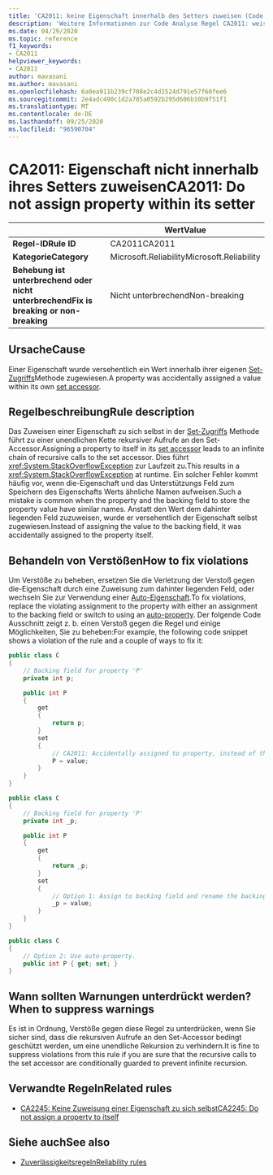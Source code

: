 ```yaml
---
title: 'CA2011: keine Eigenschaft innerhalb des Setters zuweisen (Code Analyse)'
description: 'Weitere Informationen zur Code Analyse Regel CA2011: weisen Sie die Eigenschaft nicht innerhalb Ihres Setter zu.'
ms.date: 04/29/2020
ms.topic: reference
f1_keywords:
- CA2011
helpviewer_keywords:
- CA2011
author: mavasani
ms.author: mavasani
ms.openlocfilehash: 6a0ea911b239cf708e2c4d1524d791e57f60fee6
ms.sourcegitcommit: 2e4adc490c1d2a705a0592b295d606b10b9f51f1
ms.translationtype: MT
ms.contentlocale: de-DE
ms.lasthandoff: 09/25/2020
ms.locfileid: "96590704"
---
```

# <a name="ca2011-do-not-assign-property-within-its-setter"></a><span data-ttu-id="631c3-103">CA2011: Eigenschaft nicht innerhalb ihres Setters zuweisen</span><span class="sxs-lookup"><span data-stu-id="631c3-103">CA2011: Do not assign property within its setter</span></span>

| | <span data-ttu-id="631c3-104">Wert</span><span class="sxs-lookup"><span data-stu-id="631c3-104">Value</span></span> |
|-|-|
| <span data-ttu-id="631c3-105">**Regel-ID**</span><span class="sxs-lookup"><span data-stu-id="631c3-105">**Rule ID**</span></span> |<span data-ttu-id="631c3-106">CA2011</span><span class="sxs-lookup"><span data-stu-id="631c3-106">CA2011</span></span>|
| <span data-ttu-id="631c3-107">**Kategorie**</span><span class="sxs-lookup"><span data-stu-id="631c3-107">**Category**</span></span> |<span data-ttu-id="631c3-108">Microsoft.Reliability</span><span class="sxs-lookup"><span data-stu-id="631c3-108">Microsoft.Reliability</span></span>|
| <span data-ttu-id="631c3-109">**Behebung ist unterbrechend oder nicht unterbrechend**</span><span class="sxs-lookup"><span data-stu-id="631c3-109">**Fix is breaking or non-breaking**</span></span> |<span data-ttu-id="631c3-110">Nicht unterbrechend</span><span class="sxs-lookup"><span data-stu-id="631c3-110">Non-breaking</span></span>|

## <a name="cause"></a><span data-ttu-id="631c3-111">Ursache</span><span class="sxs-lookup"><span data-stu-id="631c3-111">Cause</span></span>

<span data-ttu-id="631c3-112">Einer Eigenschaft wurde versehentlich ein Wert innerhalb ihrer eigenen [Set-Zugriffs](../../../csharp/programming-guide/classes-and-structs/using-properties.md#the-set-accessor)Methode zugewiesen.</span><span class="sxs-lookup"><span data-stu-id="631c3-112">A property was accidentally assigned a value within its own [set accessor](../../../csharp/programming-guide/classes-and-structs/using-properties.md#the-set-accessor).</span></span>

## <a name="rule-description"></a><span data-ttu-id="631c3-113">Regelbeschreibung</span><span class="sxs-lookup"><span data-stu-id="631c3-113">Rule description</span></span>

<span data-ttu-id="631c3-114">Das Zuweisen einer Eigenschaft zu sich selbst in der [Set-Zugriffs](../../../csharp/programming-guide/classes-and-structs/using-properties.md#the-set-accessor) Methode führt zu einer unendlichen Kette rekursiver Aufrufe an den Set-Accessor.</span><span class="sxs-lookup"><span data-stu-id="631c3-114">Assigning a property to itself in its [set accessor](../../../csharp/programming-guide/classes-and-structs/using-properties.md#the-set-accessor) leads to an infinite chain of recursive calls to the set accessor.</span></span> <span data-ttu-id="631c3-115">Dies führt <xref:System.StackOverflowException> zur Laufzeit zu.</span><span class="sxs-lookup"><span data-stu-id="631c3-115">This results in a <xref:System.StackOverflowException> at runtime.</span></span> <span data-ttu-id="631c3-116">Ein solcher Fehler kommt häufig vor, wenn die-Eigenschaft und das Unterstützungs Feld zum Speichern des Eigenschafts Werts ähnliche Namen aufweisen.</span><span class="sxs-lookup"><span data-stu-id="631c3-116">Such a mistake is common when the property and the backing field to store the property value have similar names.</span></span> <span data-ttu-id="631c3-117">Anstatt den Wert dem dahinter liegenden Feld zuzuweisen, wurde er versehentlich der Eigenschaft selbst zugewiesen.</span><span class="sxs-lookup"><span data-stu-id="631c3-117">Instead of assigning the value to the backing field, it was accidentally assigned to the property itself.</span></span>

## <a name="how-to-fix-violations"></a><span data-ttu-id="631c3-118">Behandeln von Verstößen</span><span class="sxs-lookup"><span data-stu-id="631c3-118">How to fix violations</span></span>

<span data-ttu-id="631c3-119">Um Verstöße zu beheben, ersetzen Sie die Verletzung der Verstoß gegen die-Eigenschaft durch eine Zuweisung zum dahinter liegenden Feld, oder wechseln Sie zur Verwendung einer [Auto-Eigenschaft](../../../csharp/programming-guide/classes-and-structs/auto-implemented-properties.md).</span><span class="sxs-lookup"><span data-stu-id="631c3-119">To fix violations, replace the violating assignment to the property with either an assignment to the backing field or switch to using an [auto-property](../../../csharp/programming-guide/classes-and-structs/auto-implemented-properties.md).</span></span> <span data-ttu-id="631c3-120">Der folgende Code Ausschnitt zeigt z. b. einen Verstoß gegen die Regel und einige Möglichkeiten, Sie zu beheben:</span><span class="sxs-lookup"><span data-stu-id="631c3-120">For example, the following code snippet shows a violation of the rule and a couple of ways to fix it:</span></span>

```csharp
public class C
{
    // Backing field for property 'P'
    private int p;

    public int P
    {
        get
        {
            return p;
        }
        set
        {
            // CA2011: Accidentally assigned to property, instead of the backing field.
            P = value;
        }
    }
}
```

```csharp
public class C
{
    // Backing field for property 'P'
    private int _p;

    public int P
    {
        get
        {
            return _p;
        }
        set
        {
            // Option 1: Assign to backing field and rename the backing field for clarity.
            _p = value;
        }
    }
}
```

```csharp
public class C
{
    // Option 2: Use auto-property.
    public int P { get; set; }
}
```

## <a name="when-to-suppress-warnings"></a><span data-ttu-id="631c3-121">Wann sollten Warnungen unterdrückt werden?</span><span class="sxs-lookup"><span data-stu-id="631c3-121">When to suppress warnings</span></span>

<span data-ttu-id="631c3-122">Es ist in Ordnung, Verstöße gegen diese Regel zu unterdrücken, wenn Sie sicher sind, dass die rekursiven Aufrufe an den Set-Accessor bedingt geschützt werden, um eine unendliche Rekursion zu verhindern.</span><span class="sxs-lookup"><span data-stu-id="631c3-122">It is fine to suppress violations from this rule if you are sure that the recursive calls to the set accessor are conditionally guarded to prevent infinite recursion.</span></span>

## <a name="related-rules"></a><span data-ttu-id="631c3-123">Verwandte Regeln</span><span class="sxs-lookup"><span data-stu-id="631c3-123">Related rules</span></span>

- [<span data-ttu-id="631c3-124">CA2245: Keine Zuweisung einer Eigenschaft zu sich selbst</span><span class="sxs-lookup"><span data-stu-id="631c3-124">CA2245: Do not assign a property to itself</span></span>](ca2245.md)

## <a name="see-also"></a><span data-ttu-id="631c3-125">Siehe auch</span><span class="sxs-lookup"><span data-stu-id="631c3-125">See also</span></span>

- [<span data-ttu-id="631c3-126">Zuverlässigkeitsregeln</span><span class="sxs-lookup"><span data-stu-id="631c3-126">Reliability rules</span></span>](reliability-warnings.md)
